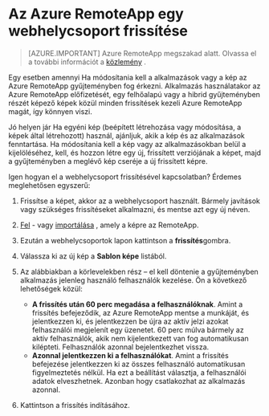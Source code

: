 <properties
   pageTitle="Az Azure RemoteApp webhelycsoport frissítése |} Microsoft Azure"
   description="Az Azure RemoteApp webhelycsoport frissítése"
   services="remoteapp"
   documentationCenter=""
   authors="lizap"
   manager="mbaldwin"
   editor=""/>

<tags
   ms.service="remoteapp"
   ms.devlang="NA"
   ms.topic="article"
   ms.tgt_pltfrm="NA"
   ms.workload="compute"
   ms.date="08/15/2016"
   ms.author="elizapo"/>

# <a name="update-a-collection-in-azure-remoteapp"></a>Az Azure RemoteApp egy webhelycsoport frissítése

> [AZURE.IMPORTANT]
> Azure RemoteApp megszakad alatt. Olvassa el a további információt a [közlemény](https://go.microsoft.com/fwlink/?linkid=821148) .

Egy esetben amennyi Ha módosítania kell a alkalmazások vagy a kép az Azure RemoteApp gyűjteményben fog érkezni. Alkalmazás használatakor az Azure RemoteApp előfizetését, egy felhőalapú vagy a hibrid gyűjteményben részét képező képek közül minden frissítések kezeli Azure RemoteApp magát, így könnyen viszi.

Jó helyen jár Ha egyéni kép (beépített létrehozása vagy módosítása, a képek által létrehozott) használ, ajánljuk, akik a kép és az alkalmazások fenntartása. Ha módosítania kell a kép vagy az alkalmazásokban belül a kijelöléséhez, kell, és hozzon létre egy új, frissített verziójának a képet, majd a gyűjteményben a meglévő kép cseréje a új frissített képre.

Igen hogyan el a webhelycsoport frissítésével kapcsolatban? Érdemes meglehetősen egyszerű:

1. Frissítse a képet, akkor az a webhelycsoport használt. Bármely javítások vagy szükséges frissítéseket alkalmazni, és mentse azt egy új néven.
2. [Fel](remoteapp-uploadimage.md) - vagy [importálása](remoteapp-image-on-azurevm.md) , amely a képre az RemoteApp.
3. Ezután a webhelycsoportok lapon kattintson a **frissítés**gombra.
4. Válassza ki az új kép a **Sablon képe** listából.
4. Az alábbiakban a körlevelekben rész – el kell döntenie a gyűjteményben alkalmazás jelenleg használó felhasználók kezelése. Ön a következő lehetőségek közül:
    - **A frissítés után 60 perc megadása a felhasználóknak**. Amint a frissítés befejeződik, az Azure RemoteApp mentse a munkáját, és jelentkezzen ki, és jelentkezzen be újra az aktív jelzi azokat felhasználói megjelenít egy üzenetet. 60 perc múlva bármely az aktív felhasználók, akik nem kijelentkezett van fog automatikusan kilépteti. Felhasználók azonnal bejelentkezhet vissza.
    - **Azonnal jelentkezzen ki a felhasználókat**. Amint a frissítés befejezése jelentkezzen ki az összes felhasználó automatikusan figyelmeztetés nélkül. Ha ezt a beállítást választja, a felhasználói adatok elveszhetnek. Azonban hogy csatlakozhat az alkalmazás azonnal.

1. Kattintson a frissítés indításához.
